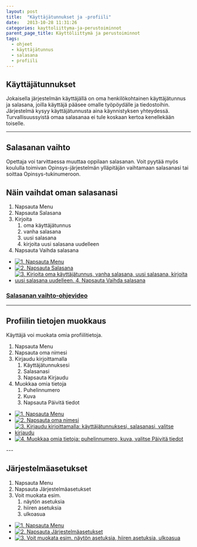 ```yaml
---
layout: post
title:  "Käyttäjätunnukset ja -profiili"
date:   2013-10-28 11:31:26
categories: kayttoliittyma-ja-perustoiminnot
parent_page_title: Käyttöliittymä ja perustoiminnot
tags:
  - ohjeet
  - käyttäjätunnus
  - salasana
  - profiili
---
```

## Käyttäjätunnukset
Jokaisella järjestelmän käyttäjällä on oma henkilökohtainen käyttäjätunnus ja salasana, joilla käyttäjä pääsee omalle työpöydälle ja tiedostoihin. Järjestelmä kysyy käyttäjätunnusta aina käynnistyksen yhteydessä. Turvallisuussyistä omaa salasanaa ei tule koskaan kertoa kenellekään toiselle.

---


<h2>Salasanan vaihto</h2>
<p>Opettaja voi tarvittaessa muuttaa oppilaan salasanan. Voit pyytää myös koululla toimivan Opinsys-järjestelmän ylläpitäjän vaihtamaan salasanasi tai soittaa Opinsys-tukinumeroon.</p>

<div class="pure-u-11-24">
<h2>Näin vaihdat oman salasanasi</h2>
<ol>
  <li>Napsauta Menu</li>
  <li>Napsauta Salasana</li>
  <li> Kirjoita
    <ol>
      <li>oma käyttäjätunnus</li>
      <li>vanha salasana</li>
      <li>uusi salasana</li>
      <li>kirjoita uusi salasana uudelleen</li>
    </ol>
  </li>
  <li>Napsauta Vaihda salasana</li>
</ol>

</div>
<div class="pure-u-11-24 images">
  <ul>
    <li>
      <a href="{{ site.baseurl }}/assets/images/valitse-menu.png" title="1. Napsauta Menu" class="swipebox"><img src="{{ site.baseurl }}/assets/images/valitse-menu-small.png" alt="1. Napsauta Menu"></a>
    </li>
    <li>
      <a href="{{ site.baseurl }}/assets/images/menu-valitse-salasana.png" title="2. Napsauta Salasana" class="swipebox"><img src="{{ site.baseurl }}/assets/images/menu-valitse-salasana-small.png" alt="2. Napsauta Salasana"></a>
      </li>
    <li>
      <a href="{{ site.baseurl }}/assets/images/vaihda-salasana.png" title="3. Kirjoita oma käyttäjätunnus, vanha salasana, uusi salasana, kirjoita uusi salasana uudelleen. 4. Napsauta Vaihda salasana" class="swipebox"><img src="{{ site.baseurl }}/assets/images/vaihda-salasana-small.png" alt="3. Kirjoita oma käyttäjätunnus, vanha salasana, uusi salasana, kirjoita uusi salasana uudelleen. 4. Napsauta Vaihda salasana"></a>
    </li>
  </ul>
</div>

### <i class="icon-video"></i> <a class="swipebox-video" href="http://www.youtube.com/watch?v=c0BJZy7sXlA">Salasanan vaihto-ohjevideo</a>

---

<div class="pure-u-11-24">
<h2>Profiilin tietojen muokkaus</h2>
Käyttäjä voi muokata omia profiilitietoja.
<ol>
  <li>Napsauta Menu</li>
  <li>Napsauta oma nimesi</li>
  <li> Kirjaudu kirjoittamalla
    <ol>
      <li>Käyttäjätunnuksesi</li>
      <li>Salasanasi</li>
      <li>Napsauta Kirjaudu</li>
    </ol>
  </li>
  <li> Muokkaa omia tietoja
    <ol>
      <li>Puhelinnumero</li>
      <li>Kuva</li>
      <li>Napsauta Päivitä tiedot</li>
    </ol>
  </li>
</ol>
</div>
<div class="pure-u-11-24 images">
  <ul>
    <li>
      <a href="{{ site.baseurl }}/assets/images/valitse-menu.png" title="1. Napsauta Menu" class="swipebox">
      <img src="{{ site.baseurl }}/assets/images/valitse-menu-small.png" alt="1. Napsauta Menu">
      </a>
    </li>
    <li>
      <a href="{{ site.baseurl }}/assets/images/menu-profiilin-muokkaus.png" title="2. Napsauta oma nimesi" class="swipebox">  <img src="{{ site.baseurl }}/assets/images/menu-profiilin-muokkaus-small.png" alt="2. Napsauta oma nimesi">
      </a>
      </li>
    <li>
      <a href="{{ site.baseurl }}/assets/images/profiilin-muokkaus-kirjaudu-sisaan.png" title="3. Kirjaudu kirjoittamalla: käyttäjätunnuksesi, salasanasi, valitse kirjaudu" class="swipebox">
        <img src="{{ site.baseurl }}/assets/images/profiilin-muokkaus-kirjaudu-sisaan-small.png" alt="3. Kirjaudu kirjoittamalla: käyttäjätunnuksesi, salasanasi, valitse kirjaudu">
      </a>
    </li>
    <li>
      <a href="{{ site.baseurl }}/assets/images/profiilin-muokkaus-muokkaa.png" title="4. Muokkaa omia tietoja: puhelinnumero, kuva, valitse Päivitä tiedot" class="swipebox">
        <img src="{{ site.baseurl }}/assets/images/profiilin-muokkaus-muokkaa-small.png" alt="4. Muokkaa omia tietoja: puhelinnumero, kuva, valitse Päivitä tiedot">
      </a>
    </li>
  </ul>
</div>
---

<div class="pure-u-11-24">
<h2>Järjestelmäasetukset</h2>
<ol>
  <li>Napsauta Menu</li>
  <li>Napsauta Järjestelmäasetukset</li>
  <li>Voit muokata esim.
    <ol>
      <li>näytön asetuksia</li>
      <li>hiiren asetuksia</li>
      <li>ulkoasua</li>
    </ol>
  </li>
</ol>
</div>
<div class="pure-u-11-24 images">
<ul>
  <li>
    <a href="{{ site.baseurl }}/assets/images/valitse-menu.png" title="1. Napsauta Menu" class="swipebox">
      <img src="{{ site.baseurl }}/assets/images/valitse-menu-small.png" alt="1. Napsauta Menu">
    </a>
  </li>
  <li>
    <a href="{{ site.baseurl }}/assets/images/menu-jarjestelma-asetukset.png" title="2. Napsauta Järjestelmäasetukset" class="swipebox">
      <img src="{{ site.baseurl }}/assets/images/menu-jarjestelma-asetukset-small.png" alt="2. Napsauta Järjestelmäasetukset">
    </a>
  </li>
  <li>
    <a href="{{ site.baseurl }}/assets/images/jarjestelmaasetukset.png" title="3. Voit muokata esim. näytön asetuksia, hiiren asetuksia, ulkoasua" class="swipebox">
      <img src="{{ site.baseurl }}/assets/images/jarjestelmaasetukset-small.png" alt="3. Voit muokata esim. näytön asetuksia, hiiren asetuksia, ulkoasua">
    </a>
  </li>
</ul>
</div>